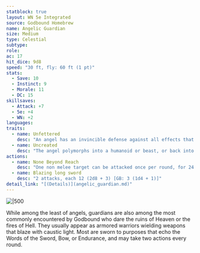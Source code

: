 ```yaml
---
statblock: true
layout: WN 5e Integrated
source: Godbound Homebrew
name: Angelic Guardian
size: Medium
type: Celestial
subtype: 
role: 
ac: 17
hit_dice: 9d8
speed: "30 ft, fly: 60 ft (1 pt)"
stats:
  - Save: 10
  - Instinct: 9
  - Morale: 11
  - DC: 15
skillsaves:
  - Attack: +7
  - 5e: +4
  - WN: +2
languages: 
traits:
  - name: Unfettered
    desc: "An angel has an invincible defense against all effects that read or affect its mind or emotions. *It can give false readings to any effects that would pry into its thoughts or true nature every time it passes a save.*"
  - name: Uncreated
    desc: "The angel polymorphs into a humanoid or beast, or back into its true form. It reverts to its true form if it dies. Any equipment it is wearing or carrying is absorbed or borne by the new form. 1 pt."
actions:
  - name: None Beyond Reach
    desc: "One non melee target can be attacked once per round, for 24 (5d8 + 2) [GB: 6 (2d4 + 1)] damage. Your ranged attacks have no maximum range provided you can see what you’re shooting at with your natural sight or know its location to within ten feet. This ability extends only to the same realm as the one you are currently inhabiting. 1 pt."
  - name: Blazing long sword
    desc: "2 attacks, each 12 (2d8 + 3) [GB: 3 (1d4 + 1)]"
detail_link: "[(Details)](angelic_guardian.md)"
---
```


![|500](https://i.imgur.com/gwrWnoz.png)

While among the least of angels, guardians are also among the most commonly encountered by Godbound who dare the ruins of Heaven or the fires of Hell. They usually appear as armored warriors wielding weapons that blaze with caustic light. Most are sworn to purposes that echo the Words of the Sword, Bow, or Endurance, and may take two actions every round.
